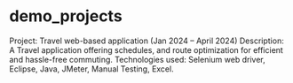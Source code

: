 # demo_projects
Project: Travel web-based application                                                                               (Jan 2024 – April 2024)
Description: A Travel application offering schedules, and route optimization for efficient and hassle-free commuting.
Technologies used: Selenium web driver, Eclipse, Java, JMeter, Manual Testing, Excel.
